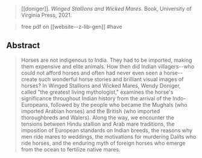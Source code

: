 > [[doniger]]. *Winged Stallions and Wicked Mares*. 
> Book, University of Virginia Press, 2021.

> free pdf on [[website--z-lib-gen]]
> #have 

## Abstract
> Horses are not indigenous to India. They had to be imported, making them expensive and elite animals. How then did Indian villagers--who could not afford horses and often had never even seen a horse--create such wonderful horse stories and brilliant visual images of horses? In Winged Stallions and Wicked Mares, Wendy Doniger, called "the greatest living mythologist," examines the horse's significance throughout Indian history from the arrival of the Indo-Europeans, followed by the people who became the Mughals (who imported Arabian horses) and the British (who imported thoroughbreds and Walers). Along the way, we encounter the tensions between Hindu stallion and Arab mare traditions, the imposition of European standards on Indian breeds, the reasons why men ride mares to weddings, the motivations for murdering Dalits who ride horses, and the enduring myth of foreign horses who emerge from the ocean to fertilize native mares.